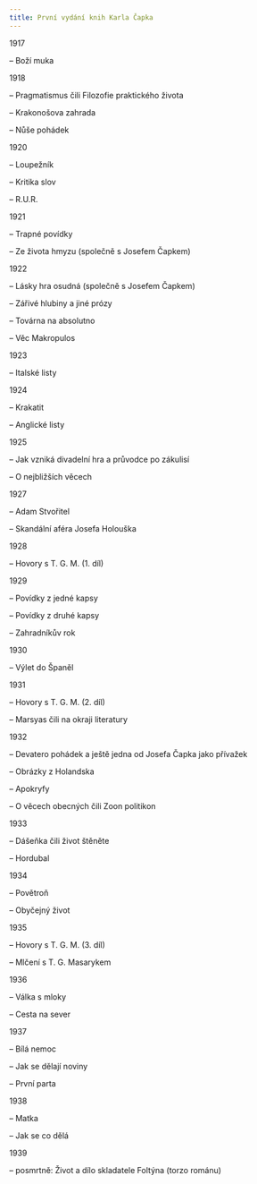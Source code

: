 ```yaml
---
title: První vydání knih Karla Čapka
---
```


1917

– Boží muka

1918

– Pragmatismus čili Filozofie praktického života

– Krakonošova zahrada

– Nůše pohádek

1920

– Loupežník

– Kritika slov

– R.U.R.

1921

– Trapné povídky

– Ze života hmyzu (společně s Josefem Čapkem)

1922

– Lásky hra osudná (společně s Josefem Čapkem)

– Zářivé hlubiny a jiné prózy

– Továrna na absolutno

– Věc Makropulos

1923

– Italské listy

1924

– Krakatit

– Anglické listy

1925

– Jak vzniká divadelní hra a průvodce po zákulisí

– O nejbližších věcech

1927

– Adam Stvořitel

– Skandální aféra Josefa Holouška

1928

– Hovory s T. G. M. (1. díl)

1929

– Povídky z jedné kapsy

– Povídky z druhé kapsy

– Zahradníkův rok

1930

– Výlet do Španěl

1931

– Hovory s T. G. M. (2. díl)

– Marsyas čili na okraji literatury

1932

– Devatero pohádek a ještě jedna od Josefa Čapka jako přívažek

– Obrázky z Holandska

– Apokryfy

– O věcech obecných čili Zoon politikon

1933

– Dášeňka čili život štěněte

– Hordubal

1934

– Povětroň

– Obyčejný život

1935

– Hovory s T. G. M. (3. díl)

– Mlčení s T. G. Masarykem

1936

– Válka s mloky

– Cesta na sever

1937

– Bílá nemoc

– Jak se dělají noviny

– První parta

1938

– Matka

– Jak se co dělá

1939

– posmrtně: Život a dílo skladatele Foltýna (torzo románu)
